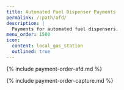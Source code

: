 ```yaml
---
title: Automated Fuel Dispenser Payments
permalink: /:path/afd/
description: |
  Payments for automated fuel dispensers.
menu_order: 1500
icon:
  content: local_gas_station
  outlined: true
---
```


{% include payment-order-afd.md %}

{% include payment-order-capture.md %}
